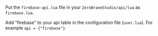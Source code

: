 
Put the `firebase-api.lua` file in your  `ZeroBraneStudio/api/lua` as `firebase.lua`.


Add "firebase" to your api table in the configuration file (`user.lua`). For example `api = {"firebase"}`.